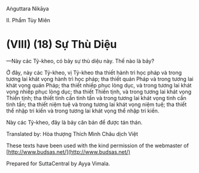 Aṅguttara Nikāya

II. Phẩm Tùy Miên

# (VIII) (18) Sự Thù Diệu

—Này các Tỷ-kheo, có bảy sự thù diệu này. Thế nào là bảy?

Ở đây, này các Tỷ-kheo, vị Tỷ-kheo tha thiết hành trì học pháp và trong tương lai khát vọng hành trì học pháp; tha thiết quán Pháp và trong tương lai khát vọng quán Pháp; tha thiết nhiếp phục lòng dục, và trong tương lai khát vọng nhiếp phục lòng dục; tha thiết Thiền tịnh, và trong tương lai khát vọng Thiền tịnh; tha thiết tinh cần tinh tấn và trong tương lai khát vọng tinh cần tinh tấn; tha thiết niệm tuệ và trong tương lai khát vọng niệm tuệ; tha thiết thể nhập tri kiến và trong tương lai khát vọng thể nhập tri kiến.

Này các Tỷ-kheo, đây là bảy căn bản để được tán thán.

Translated by: Hòa thượng Thích Minh Châu dịch Việt

These texts have been used with the kind permission of the webmaster of [http://www.budsas.net/](http://www.budsas.net/)

Prepared for SuttaCentral by Ayya Vimala.